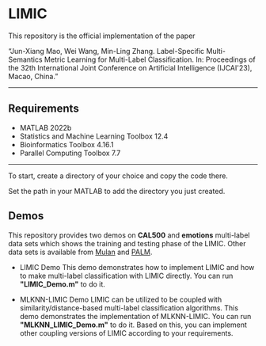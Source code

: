 # LIMIC
This repository is the official implementation of the paper 

“Jun-Xiang Mao, Wei Wang, Min-Ling Zhang. Label-Specific Multi-Semantics Metric Learning for Multi-Label Classification. In: Proceedings of the 32th International Joint Conference on Artificial Intelligence (IJCAI'23), Macao, China.”

***

## Requirements
- MATLAB 2022b 
- Statistics and Machine Learning Toolbox  12.4
- Bioinformatics Toolbox 4.16.1
- Parallel Computing Toolbox  7.7
***

To start, create a directory of your choice and copy the code there. 

Set the path in your MATLAB to add the directory you just created.

## Demos
This repository provides two demos on **CAL500** and **emotions** multi-label data sets which shows the training and testing phase of the LIMIC. Other data sets is available from [Mulan](http://mulan.sourceforge.net/datasets.html) and [PALM](http://palm.seu.edu.cn/zhangml/Resources.htm#data).

- LIMIC Demo
This demo demonstrates how to implement LIMIC and how to make multi-label classification with LIMIC directly. You can run **"LIMIC_Demo.m"** to do it.

- MLKNN-LIMIC Demo
LIMIC can be utilized to be coupled with similarity/distance-based multi-label classification algorithms. This demo demonstrates the implementation of MLKNN-LIMIC. You can run **"MLKNN_LIMIC_Demo.m"** to do it. Based on this, you can implement other coupling versions of LIMIC according to your requirements.
